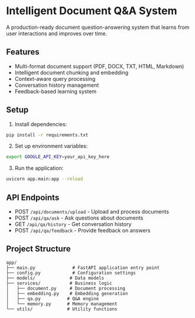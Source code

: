 # Intelligent Document Q&A System

A production-ready document question-answering system that learns from user interactions and improves over time.

## Features

- Multi-format document support (PDF, DOCX, TXT, HTML, Markdown)
- Intelligent document chunking and embedding
- Context-aware query processing
- Conversation history management
- Feedback-based learning system

## Setup

1. Install dependencies:
```bash
pip install -r requirements.txt
```

2. Set up environment variables:
```bash
export GOOGLE_API_KEY=your_api_key_here
```

3. Run the application:
```bash
uvicorn app.main:app --reload
```

## API Endpoints

- POST `/api/documents/upload` - Upload and process documents
- POST `/api/qa/ask` - Ask questions about documents
- GET `/api/qa/history` - Get conversation history
- POST `/api/qa/feedback` - Provide feedback on answers

## Project Structure

```
app/
├── main.py              # FastAPI application entry point
├── config.py            # Configuration settings
├── models/             # Data models
├── services/           # Business logic
│   ├── document.py     # Document processing
│   ├── embedding.py    # Embedding generation
│   ├── qa.py          # Q&A engine
│   └── memory.py      # Memory management
└── utils/             # Utility functions
``` 